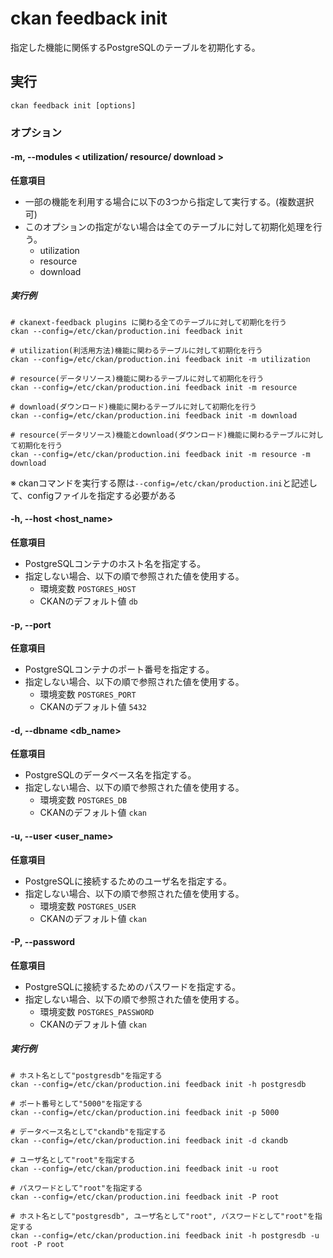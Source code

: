 # ckan feedback init

指定した機能に関係するPostgreSQLのテーブルを初期化する。

## 実行

```
ckan feedback init [options]
```

### オプション

#### -m, --modules < utilization/ resource/ download >

**任意項目**

* 一部の機能を利用する場合に以下の3つから指定して実行する。(複数選択可)  
* このオプションの指定がない場合は全てのテーブルに対して初期化処理を行う。
    * utilization
    * resource
    * download

##### 実行例

```
# ckanext-feedback plugins に関わる全てのテーブルに対して初期化を行う
ckan --config=/etc/ckan/production.ini feedback init

# utilization(利活用方法)機能に関わるテーブルに対して初期化を行う
ckan --config=/etc/ckan/production.ini feedback init -m utilization

# resource(データリソース)機能に関わるテーブルに対して初期化を行う
ckan --config=/etc/ckan/production.ini feedback init -m resource

# download(ダウンロード)機能に関わるテーブルに対して初期化を行う
ckan --config=/etc/ckan/production.ini feedback init -m download

# resource(データリソース)機能とdownload(ダウンロード)機能に関わるテーブルに対して初期化を行う
ckan --config=/etc/ckan/production.ini feedback init -m resource -m download
```

※ ckanコマンドを実行する際は```--config=/etc/ckan/production.ini```と記述して、configファイルを指定する必要がある

#### -h, --host <host_name>

**任意項目**

* PostgreSQLコンテナのホスト名を指定する。  
* 指定しない場合、以下の順で参照された値を使用する。
    * 環境変数 ```POSTGRES_HOST```
    * CKANのデフォルト値 ```db```

#### -p, --port <port>

**任意項目**

* PostgreSQLコンテナのポート番号を指定する。  
* 指定しない場合、以下の順で参照された値を使用する。
    * 環境変数 ```POSTGRES_PORT```
    * CKANのデフォルト値 ```5432```

#### -d, --dbname <db_name>

**任意項目**

* PostgreSQLのデータベース名を指定する。  
* 指定しない場合、以下の順で参照された値を使用する。
    * 環境変数 ```POSTGRES_DB```
    * CKANのデフォルト値 ```ckan```

#### -u, --user <user_name>

**任意項目**

* PostgreSQLに接続するためのユーザ名を指定する。  
* 指定しない場合、以下の順で参照された値を使用する。
    * 環境変数 ```POSTGRES_USER```
    * CKANのデフォルト値 ```ckan```

#### -P, --password <password>

**任意項目**

* PostgreSQLに接続するためのパスワードを指定する。  
* 指定しない場合、以下の順で参照された値を使用する。
    * 環境変数 ```POSTGRES_PASSWORD```
    * CKANのデフォルト値 ```ckan```

##### 実行例

```
# ホスト名として"postgresdb"を指定する
ckan --config=/etc/ckan/production.ini feedback init -h postgresdb

# ポート番号として"5000"を指定する
ckan --config=/etc/ckan/production.ini feedback init -p 5000

# データベース名として"ckandb"を指定する
ckan --config=/etc/ckan/production.ini feedback init -d ckandb

# ユーザ名として"root"を指定する
ckan --config=/etc/ckan/production.ini feedback init -u root

# パスワードとして"root"を指定する
ckan --config=/etc/ckan/production.ini feedback init -P root

# ホスト名として"postgresdb", ユーザ名として"root", パスワードとして"root"を指定する
ckan --config=/etc/ckan/production.ini feedback init -h postgresdb -u root -P root
```